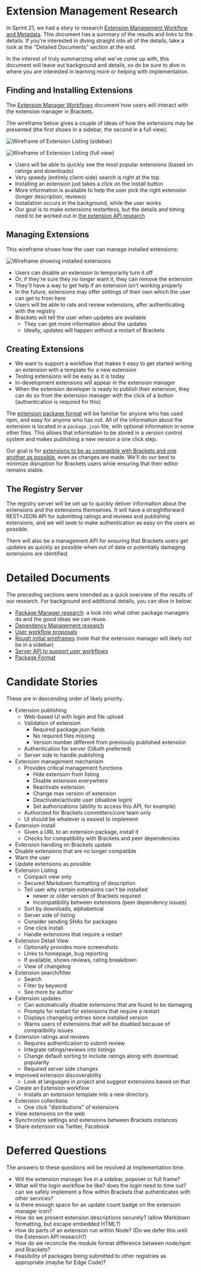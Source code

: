 # Extension Management Research #

In Sprint 21, we had a story to research [Extension Management Workflow and Metadata](https://trello.com/card/3-research-extension-management-workflow-metadata/4f90a6d98f77505d7940ce88/767). This document has a summary of the results and links to the details. If you're interested in diving straight into all of the details, take a look at the "Detailed Documents" section at the end.

In the interest of truly summarizing what we've come up with, this document will leave out background and details, so do be sure to dive in where you are interested in learning more or helping with implementation.

## Finding and Installing Extensions ##

The [Extension Manager Workflows](https://github.com/adobe/brackets/wiki/Extension-Manager-Workflows) document how users will interact with the extension manager in Brackets.

The wireframe below gives a couple of ideas of how the extensions may be presented (the first shows in a sidebar, the second in a full view).

![Wireframe of Extension Listing (sidebar)](http://behance.vo.llnwd.net/profiles15/2147647/projects/7290337/613d565250285ac4ed3b10a2c48985cb.png)

![Wireframe of Extension Listing (full view)](http://behance.vo.llnwd.net/profiles15/2147647/projects/7290337/0670d5e494a804bf5042fda0b86fdba4.png)

* Users will be able to quickly see the most popular extensions (based on ratings and downloads)
* Very speedy (entirely client-side) search is right at the top
* Installing an extension just takes a click on the install button
* More information is available to help the user pick the right extension (longer description, reviews)
* Installation occurs in the background, while the user works
* Our goal is to make extensions restartless, but the details and timing need to be worked out in [the extension API research](https://trello.com/card/5-research-extension-api/4f90a6d98f77505d7940ce88/769)

## Managing Extensions ##

This wireframe shows how the user can manage installed extensions:

![Wireframe showing installed extensions](http://behance.vo.llnwd.net/profiles15/2147647/projects/7290337/b5604ca21362f43c33caece19818a5ce.png)

* Users can disable an extension to temporarily turn it off
* Or, if they're sure they no longer want it, they can remove the extension
* They'll have a way to get help if an extension isn't working properly
* In the future, extensions may offer settings of their own which the user can get to from here
* Users will be able to rate and review extensions, after authenticating with the registry
* Brackets will tell the user when updates are available
  * They can get more information about the updates
  * Ideally, updates will happen without a restart of Brackets

## Creating Extensions ##

* We want to support a workflow that makes it easy to get started writing an extension with a template for a new extension
* Testing extensions will be easy as it is today
* In-development extensions will appear in the extension manager
* When the extension developer is ready to publish their extension, they can do so from the extension manager with the click of a button (authentication is required for this)

The [extension package format](https://github.com/adobe/brackets/wiki/Extension-Package-Format) will be familiar for anyone who has used npm, and easy for anyone who has not. All of the information about the extension is located in a `package.json` file, with optional information in some other files. This allows that information to be stored in a version control system and makes publishing a new version a one click step.

Our goal is for [extensions to be as compatible with Brackets and one another as possible](https://github.com/adobe/brackets/wiki/Extension-Dependencies), even as changes are made. We'll do our best to minimize disruption for Brackets users while ensuring that their editor remains stable.

## The Registry Server ##

The registry server will be set up to quickly deliver information about the extensions and the extensions themselves. It will have a straightforward REST+JSON API for submitting ratings and reviews and publishing extensions, and we will seek to make authentication as easy on the users as possible.

There will also be a management API for ensuring that Brackets users get updates as quickly as possible when out of date or potentially damaging extensions are identified.

# Detailed Documents #

The preceding sections were intended as a quick overview of the results of our research. For background and additional details, you can dive in below:

* [Package Manager research](https://github.com/adobe/brackets/wiki/Extension-Package-Manager-Research): a look into what other package managers do and the good ideas we can reuse.
* [Dependency Management research](https://github.com/adobe/brackets/wiki/Extension-Dependencies)
* [User workflow proposals](https://github.com/adobe/brackets/wiki/Extension-Manager-Workflows)
* [Rough initial wireframes](http://www.behance.net/gallery/Brackets-Extension-Manager-rough-wireframes/7290337) (note that the extension manager will likely *not* be in a sidebar)
* [Server API to support user workflows](https://github.com/adobe/brackets/wiki/Extension-Repository-Server-API)
* [Package Format](https://github.com/adobe/brackets/wiki/Extension-Package-Format)

# Candidate Stories #

These are in descending order of likely priority.

* Extension publishing
    * Web-based UI with login and file upload
    * Validation of extension
        * Required package.json fields
        * No required files missing
        * Version number different from previously published extension
    * Authentication for server (OAuth preferred)
    * Server side to handle publishing
* Extension management mechanism
    * Provides critical management functions
        * Hide extension from listing
        * Disable extension everywhere
        * Reactivate extension
        * Change max version of extension
        * Deactivate/activate user (disallow login)
        * Set authorizations (ability to access this API, for example)
    * Authorized for Brackets committers/core team only
    * UI should be whatever is easiest to implement
* Extension install
    * Given a URL to an extension package, install it
    * Checks for compatibility with Brackets and peer dependencies
* Extension handling on Brackets update
* Disable extensions that are no longer compatible
* Warn the user
* Update extensions as possible
* Extension Listing
    * Compact view only
    * Secured Markdown formatting of description
    * Tell user why certain extensions can't be installed
        * newer or older version of Brackets required
        * Incompatibility between extensions (peer dependency issues)
    * Sort by downloads, alphabetical
    * Server side of listing
    * Consider sending SHAs for packages
    * One click install
    * Handle extensions that require a restart
* Extension Detail View
    * Optionally provides more screenshots
    * Links to homepage, bug reporting
    * If available, shows reviews, rating breakdown
    * View of changelog
* Extension search/filter
    * Search
    * Filter by keyword
    * See more by author
* Extension updates
    * Can automatically disable extensions that are found to be damaging
    * Prompts for restart for extensions that require a restart
    * Displays changelog entries since installed version
    * Warns users of extensions that will be disabled because of compatibility issues
* Extension ratings and reviews
    * Requires authentication to submit review
    * Integrate ratings/reviews into listings
    * Change default sorting to include ratings along with download popularity
    * Required server side changes
* Improved extension discoverability
    * Look at languages in project and suggest extensions based on that
* Create an Extension workflow
    * Installs an extension template into a new directory.
* Extension collections
    * One click "distributions" of extensions
* View extensions on the web
* Synchronize settings and extensions between Brackets instances
* Share extension via Twitter, Facebook

# Deferred Questions #

The answers to these questions will be resolved at implementation time.

* Will the extension manager live in a sidebar, popover or full frame?
* What will the login workflow be like? does the login need to time out? can we safely implement a flow within Brackets that authenticates with other services?
* Is there enough space for an update count badge on the extension manager icon?
* How do we present extension descriptions securely? (allow Markdown formatting, but escape embedded HTML?)
* How do parts of an extension run within Node? (Do we defer this until the Extension API research?)
* How do we reconcile the module format difference between node/npm and Brackets?
* Feasibility of packages being submitted to other registries as appropriate (maybe for Edge Code)?
